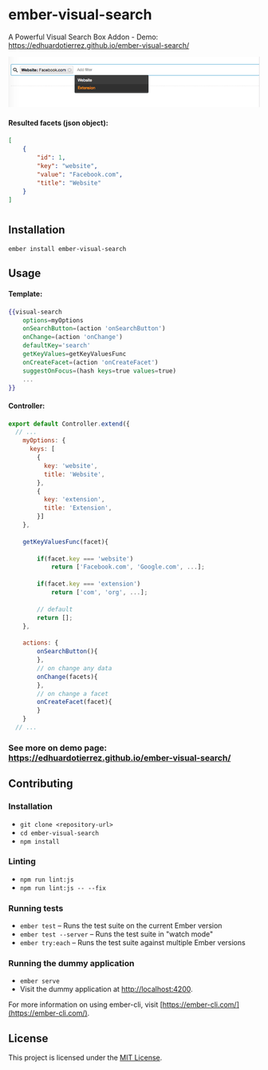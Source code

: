 ember-visual-search
==============================================================================

A Powerful Visual Search Box Addon - Demo: https://edhuardotierrez.github.io/ember-visual-search/

![img ](screenshot.png)

#### Resulted facets (json object): 
```json
[
    {
        "id": 1,
        "key": "website",
        "value": "Facebook.com",
        "title": "Website"
    }
]
```

# 
Installation
------------------------------------------------------------------------------

```
ember install ember-visual-search
```


Usage
------------------------------------------------------------------------------

#### Template:
```handlebars
{{visual-search
    options=myOptions
    onSearchButton=(action 'onSearchButton')
    onChange=(action 'onChange')
    defaultKey='search'
    getKeyValues=getKeyValuesFunc
    onCreateFacet=(action 'onCreateFacet')
    suggestOnFocus=(hash keys=true values=true)
    ... 
}}
```

#### Controller:
```javascript
export default Controller.extend({
  // ...
    myOptions: {
      keys: [
        {
          key: 'website',
          title: 'Website',
        },
        {
          key: 'extension',
          title: 'Extension',
        }]
    },

    getKeyValuesFunc(facet){

        if(facet.key === 'website')
            return ['Facebook.com', 'Google.com', ...];

        if(facet.key === 'extension')
            return ['com', 'org', ...];

        // default
        return [];
    },

    actions: {
        onSearchButton(){ 
        },
        // on change any data
        onChange(facets){
        },
        // on change a facet
        onCreateFacet(facet){
        }
    }
  // ...
```

### See more on demo page: https://edhuardotierrez.github.io/ember-visual-search/


Contributing
------------------------------------------------------------------------------

### Installation

* `git clone <repository-url>`
* `cd ember-visual-search`
* `npm install`

### Linting

* `npm run lint:js`
* `npm run lint:js -- --fix`

### Running tests

* `ember test` – Runs the test suite on the current Ember version
* `ember test --server` – Runs the test suite in "watch mode"
* `ember try:each` – Runs the test suite against multiple Ember versions

### Running the dummy application

* `ember serve`
* Visit the dummy application at [http://localhost:4200](http://localhost:4200).

For more information on using ember-cli, visit [https://ember-cli.com/](https://ember-cli.com/).

License
------------------------------------------------------------------------------

This project is licensed under the [MIT License](LICENSE).
